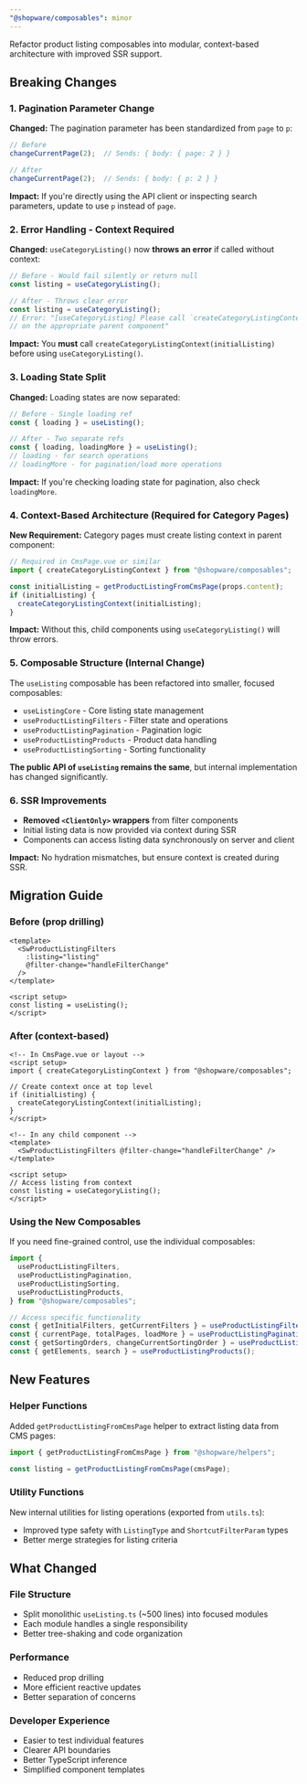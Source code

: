 ```yaml
---
"@shopware/composables": minor
---
```


Refactor product listing composables into modular, context-based architecture with improved SSR support.

## Breaking Changes

### 1. Pagination Parameter Change

**Changed:** The pagination parameter has been standardized from `page` to `p`:

```typescript
// Before
changeCurrentPage(2);  // Sends: { body: { page: 2 } }

// After
changeCurrentPage(2);  // Sends: { body: { p: 2 } }
```

**Impact:** If you're directly using the API client or inspecting search parameters, update to use `p` instead of `page`.

### 2. Error Handling - Context Required

**Changed:** `useCategoryListing()` now **throws an error** if called without context:

```typescript
// Before - Would fail silently or return null
const listing = useCategoryListing();

// After - Throws clear error
const listing = useCategoryListing();
// Error: "[useCategoryListing] Please call `createCategoryListingContext`
// on the appropriate parent component"
```

**Impact:** You **must** call `createCategoryListingContext(initialListing)` before using `useCategoryListing()`.

### 3. Loading State Split

**Changed:** Loading states are now separated:

```typescript
// Before - Single loading ref
const { loading } = useListing();

// After - Two separate refs
const { loading, loadingMore } = useListing();
// loading - for search operations
// loadingMore - for pagination/load more operations
```

**Impact:** If you're checking loading state for pagination, also check `loadingMore`.

### 4. Context-Based Architecture (Required for Category Pages)

**New Requirement:** Category pages must create listing context in parent component:

```ts
// Required in CmsPage.vue or similar
import { createCategoryListingContext } from "@shopware/composables";

const initialListing = getProductListingFromCmsPage(props.content);
if (initialListing) {
  createCategoryListingContext(initialListing);
}
```

**Impact:** Without this, child components using `useCategoryListing()` will throw errors.

### 5. Composable Structure (Internal Change)

The `useListing` composable has been refactored into smaller, focused composables:

- `useListingCore` - Core listing state management
- `useProductListingFilters` - Filter state and operations
- `useProductListingPagination` - Pagination logic
- `useProductListingProducts` - Product data handling
- `useProductListingSorting` - Sorting functionality

**The public API of `useListing` remains the same**, but internal implementation has changed significantly.

### 6. SSR Improvements

- **Removed `<ClientOnly>` wrappers** from filter components
- Initial listing data is now provided via context during SSR
- Components can access listing data synchronously on server and client

**Impact:** No hydration mismatches, but ensure context is created during SSR.

## Migration Guide

### Before (prop drilling)

```vue
<template>
  <SwProductListingFilters
    :listing="listing"
    @filter-change="handleFilterChange"
  />
</template>

<script setup>
const listing = useListing();
</script>
```

### After (context-based)

```vue
<!-- In CmsPage.vue or layout -->
<script setup>
import { createCategoryListingContext } from "@shopware/composables";

// Create context once at top level
if (initialListing) {
  createCategoryListingContext(initialListing);
}
</script>

<!-- In any child component -->
<template>
  <SwProductListingFilters @filter-change="handleFilterChange" />
</template>

<script setup>
// Access listing from context
const listing = useCategoryListing();
</script>
```

### Using the New Composables

If you need fine-grained control, use the individual composables:

```ts
import {
  useProductListingFilters,
  useProductListingPagination,
  useProductListingSorting,
  useProductListingProducts,
} from "@shopware/composables";

// Access specific functionality
const { getInitialFilters, getCurrentFilters } = useProductListingFilters();
const { currentPage, totalPages, loadMore } = useProductListingPagination();
const { getSortingOrders, changeCurrentSortingOrder } = useProductListingSorting();
const { getElements, search } = useProductListingProducts();
```

## New Features

### Helper Functions

Added `getProductListingFromCmsPage` helper to extract listing data from CMS pages:

```ts
import { getProductListingFromCmsPage } from "@shopware/helpers";

const listing = getProductListingFromCmsPage(cmsPage);
```

### Utility Functions

New internal utilities for listing operations (exported from `utils.ts`):
- Improved type safety with `ListingType` and `ShortcutFilterParam` types
- Better merge strategies for listing criteria

## What Changed

### File Structure
- Split monolithic `useListing.ts` (~500 lines) into focused modules
- Each module handles a single responsibility
- Better tree-shaking and code organization

### Performance
- Reduced prop drilling
- More efficient reactive updates
- Better separation of concerns

### Developer Experience
- Easier to test individual features
- Clearer API boundaries
- Better TypeScript inference
- Simplified component templates
